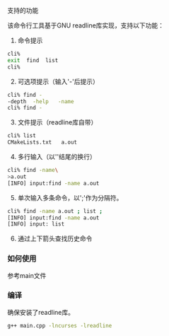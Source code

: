 支持的功能

该命令行工具基于GNU readline库实现，支持以下功能：

1. 命令提示
  
  ```bash
  cli% 
  exit  find  list  
  cli% 
  ```
  
2. 可选项提示（输入'-'后提示）
  
  ```bash
  cli% find -
  -depth  -help   -name   
  cli% find -
  ```
  
3. 文件提示（readline库自带）
  
  ```bash
  cli% list 
  CMakeLists.txt   a.out
  ```
  
4. 多行输入（以'\'结尾的换行）
  
  ```bash
  cli% find -name\
  >a.out 
  [INFO] input:find -name a.out
  ```
  
5. 单次输入多条命令，以';'作为分隔符。
  
  ```bash
  cli% find -name a.out ; list ;
  [INFO] input:find -name a.out 
  [INFO] input: list
  ```

6. 通过上下箭头查找历史命令


### 如何使用

参考main文件


### 编译

确保安装了readline库。

```bash
g++ main.cpp -lncurses -lreadline
```
  
